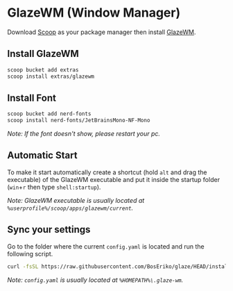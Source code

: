 # GlazeWM (Window Manager)
Download [Scoop](https://github.com/BosEriko/scoop) as your package manager then install [GlazeWM](https://scoop.sh/#/apps?q=glazewm).

## Install GlazeWM
```sh
scoop bucket add extras
scoop install extras/glazewm
```

## Install Font
```sh
scoop bucket add nerd-fonts
scoop install nerd-fonts/JetBrainsMono-NF-Mono
```

_Note: If the font doesn't show, please restart your pc._

## Automatic Start
To make it start automatically create a shortcut (hold `alt` and drag the executable) of the GlazeWM executable and put it inside the startup folder (`win`+`r` then type `shell:startup`).

_Note: GlazeWM executable is usually located at `%userprofile%/scoop/apps/glazewm/current`._

## Sync your settings
Go to the folder where the current `config.yaml` is located and run the following script.
```sh
curl -fsSL https://raw.githubusercontent.com/BosEriko/glaze/HEAD/install.sh | sh
```

_Note: `config.yaml` is usually located at `%HOMEPATH%\.glaze-wm`._
